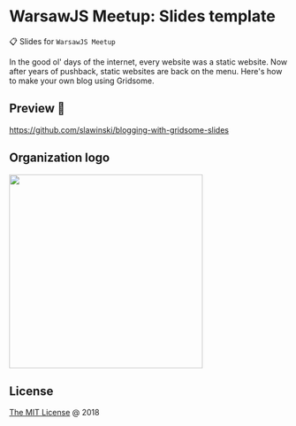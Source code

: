 # WarsawJS Meetup: Slides template

:clipboard: Slides for `WarsawJS Meetup`

In the good ol' days of the internet, every website was a static website. Now after years of pushback, static websites are back on the menu. Here's how to make your own blog using Gridsome.

## Preview 🚀

<https://github.com/slawinski/blogging-with-gridsome-slides>

## Organization logo

<img src="./vendors/shower-warsawjs/images/logo.svg" width="350"/>

## License

[The MIT License](http://en.wikipedia.org/wiki/MIT_License) @ 2018
